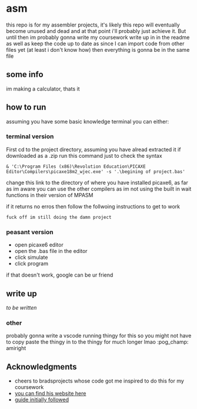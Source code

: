 # asm
this repo is for my assembler projects, it's likely this repo will eventually become unused and dead and 
at that point i'll probably just achieve it.
But until then im probably gonna write my coursework write up in in the readme as well as keep the code up to date
as since I can import code from other files yet (at least i don't know how) then everything is gonna be in the same file

## some info
im making a calculator, thats it

## how to run
assuming you have some basic knowledge terminal you can either:

### terminal version
First cd to the project directory, assuming you have alread extracted it if downloaded as a .zip
run this command just to check the syntax 

```
& 'C:\Program Files (x86)\Revolution Education\PICAXE Editor\Compilers\picaxe18m2_wjec.exe' -s '.\begining of project.bas'
```
change this link to the directory of where you have installed picaxe6, as far as im aware you can use the other compilers as im not using the built in wait functions in their version of MPASM

if it returns no erros then follow the follwoing instructions to get to work

```
fuck off im still doing the damn project
```



### peasant version

* open picaxe6 editor
* open the .bas file in the editor
* click simulate
* click program

if that doesn't work, google can be ur friend 

## write up
*to be written*


### other
probably gonna write a vscode running thingy for this so you might not have to copy paste the thingy in to the thingy for much longer lmao :pog_champ: amiright


## Acknowledgments

* cheers to bradsprojects whose code got me inspired to do this for my coursework
* [you can find his website here](https://bradsprojects.com/)
* [guide initially followed](https://bradsprojects.com/pic-assembly-tutorial-6-interfacing-a-keypad-to-your-microcontroller/)
